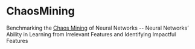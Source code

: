 # ChaosMining
Benchmarking the [Chaos Mining](https://docs.google.com/document/d/1HxukY5U3ly1pjY2OocxMB3tiUGpdnbQE6FQlE7v0m5Q/edit?usp=sharing) of Neural Networks -- Neural Networks’ Ability in Learning from Irrelevant Features and Identifying Impactful Features
